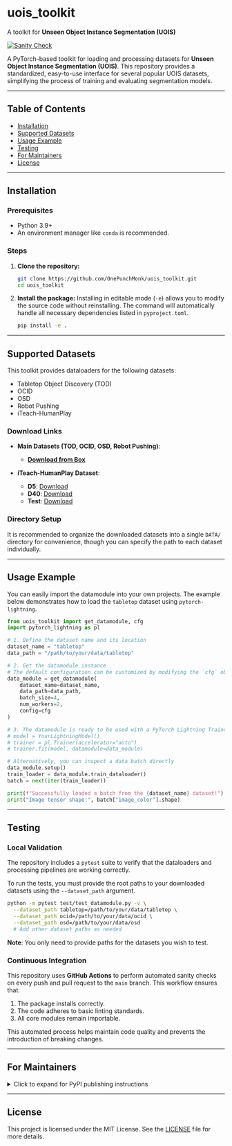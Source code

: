 #  **uois_toolkit**  
A toolkit for **Unseen Object Instance Segmentation (UOIS)**  

[![Sanity Check](https://github.com/OnePunchMonk/uois_toolkit/actions/workflows/sanity_check.yml/badge.svg)](https://github.com/OnePunchMonk/uois_toolkit/actions/workflows/sanity_check.yml)

A PyTorch-based toolkit for loading and processing datasets for **Unseen Object Instance Segmentation (UOIS)**. This repository provides a standardized, easy-to-use interface for several popular UOIS datasets, simplifying the process of training and evaluating segmentation models.

---

## Table of Contents

- [Installation](#installation)
- [Supported Datasets](#supported-datasets)
- [Usage Example](#usage-example)
- [Testing](#testing)
- [For Maintainers](#for-maintainers)
- [License](#license)

---

## Installation

### Prerequisites
- Python 3.9+
- An environment manager like `conda` is recommended.

### Steps

1.  **Clone the repository:**
    ```bash
    git clone https://github.com/OnePunchMonk/uois_toolkit.git
    cd uois_toolkit
    ```

2.  **Install the package:**
    Installing in editable mode (`-e`) allows you to modify the source code without reinstalling. The command will automatically handle all necessary dependencies listed in `pyproject.toml`.
    ```bash
    pip install -e .
    ```

---

## Supported Datasets

This toolkit provides dataloaders for the following datasets:

- Tabletop Object Discovery (TOD)
- OCID
- OSD
- Robot Pushing
- iTeach-HumanPlay

### Download Links

- **Main Datasets (TOD, OCID, OSD, Robot Pushing)**:
  - [**Download from Box**](https://utdallas.box.com/v/uois-datasets)

- **iTeach-HumanPlay Dataset**:
  - **D5**: [Download](https://utdallas.box.com/v/iTeach-HumanPlay-D5)
  - **D40**: [Download](https://utdallas.box.com/v/iTeach-HumanPlay-D40)
  - **Test**: [Download](https://utdallas.box.com/v/iTeach-HumanPlay-Test)

### Directory Setup

It is recommended to organize the downloaded datasets into a single `DATA/` directory for convenience, though you can specify the path to each dataset individually.

---

## Usage Example

You can easily import the datamodule into your own projects. The example below demonstrates how to load the `tabletop` dataset using `pytorch-lightning`.

```python
from uois_toolkit import get_datamodule, cfg
import pytorch_lightning as pl

# 1. Define the dataset name and its location
dataset_name = "tabletop"
data_path = "/path/to/your/data/tabletop"

# 2. Get the datamodule instance
# The default configuration can be customized by modifying the `cfg` object
data_module = get_datamodule(
    dataset_name=dataset_name,
    data_path=data_path,
    batch_size=4,
    num_workers=2,
    config=cfg
)

# 3. The datamodule is ready to be used with a PyTorch Lightning Trainer
# model = YourLightningModel()
# trainer = pl.Trainer(accelerator="auto")
# trainer.fit(model, datamodule=data_module)

# Alternatively, you can inspect a data batch directly
data_module.setup()
train_loader = data_module.train_dataloader()
batch = next(iter(train_loader))

print(f"Successfully loaded a batch from the {dataset_name} dataset!")
print("Image tensor shape:", batch["image_color"].shape)
```

---

## Testing

### Local Validation

The repository includes a `pytest` suite to verify that the dataloaders and processing pipelines are working correctly.

To run the tests, you must provide the root paths to your downloaded datasets using the `--dataset_path` argument.

```bash
python -m pytest test/test_datamodule.py -v \
  --dataset_path tabletop=/path/to/your/data/tabletop \
  --dataset_path ocid=/path/to/your/data/ocid \
  --dataset_path osd=/path/to/your/data/osd
  # Add other dataset paths as needed
```
**Note**: You only need to provide paths for the datasets you wish to test.

### Continuous Integration

This repository uses **GitHub Actions** to perform automated sanity checks on every push and pull request to the `main` branch. This workflow ensures that:
1. The package installs correctly.
2. The code adheres to basic linting standards.
3. All core modules remain importable.

This automated process helps maintain code quality and prevents the introduction of breaking changes.

---

## For Maintainers

<details>
<summary>Click to expand for PyPI publishing instructions</summary>

```bash
# 1. Install build tools
python -m pip install build twine

# 2. Clean previous builds
rm -rf build/ dist/ *.egg-info

# 3. Build the distribution files
python -m build

# 4. Upload to PyPI (requires a configured PyPI token)
twine upload dist/*
```

</details>

---

## License

This project is licensed under the MIT License. See the [LICENSE](LICENSE) file for more details.
